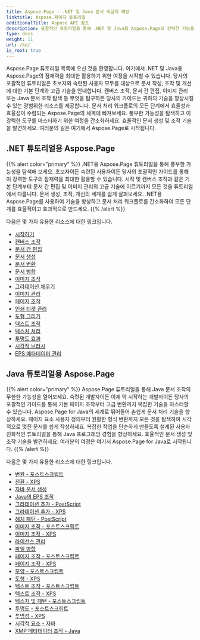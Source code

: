 ```yaml
---
title: Aspose.Page - .NET 및 Java 문서 숙달의 해방
linktitle: Aspose.페이지 튜토리얼
additionalTitle: Aspose API 참조
description: 포괄적인 튜토리얼을 통해 .NET 및 Java용 Aspose.Page의 강력한 기능을 활용해 보세요. 마스터 문서 생성, 조작 및 향상을 손쉽게 수행할 수 있습니다.
type: docs
weight: 11
url: /ko/
is_root: true
---
```


Aspose.Page 튜토리얼 목록에 오신 것을 환영합니다. 여기에서 .NET 및 Java용 Aspose.Page의 잠재력을 최대한 활용하기 위한 여정을 시작할 수 있습니다. 당사의 포괄적인 튜토리얼은 초보자와 숙련된 사용자 모두를 대상으로 문서 작성, 조작 및 개선에 대한 기본 단계와 고급 기술을 안내합니다. 캔버스 조작, 문서 간 편집, 이미지 관리 또는 Java 문서 조작 탐색 등 무엇을 탐구하든 당사의 가이드는 귀하의 기술을 향상시킬 수 있는 광범위한 리소스를 제공합니다. 문서 처리 워크플로의 모든 단계에서 효율성과 효율성이 수렴되는 Aspose.Page의 세계에 빠져보세요. 풍부한 가능성을 탐색하고 이 강력한 도구를 마스터하기 위한 여정을 간소화하세요. 효율적인 문서 생성 및 조작 기술을 발견하세요. 여러분의 길은 여기에서 Aspose.Page로 시작됩니다.

## .NET 튜토리얼용 Aspose.Page
{{% alert color="primary" %}}
.NET용 Aspose.Page 튜토리얼을 통해 풍부한 가능성을 탐색해 보세요. 초보자이든 숙련된 사용자이든 당사의 포괄적인 가이드를 통해 이 강력한 도구의 잠재력을 최대한 활용할 수 있습니다. 시작 및 캔버스 조작과 같은 기본 단계부터 문서 간 편집 및 이미지 관리의 고급 기술에 이르기까지 모든 것을 튜토리얼에서 다룹니다. 문서 생성, 조작, 개선의 세계를 쉽게 살펴보세요. .NET용 Aspose.Page를 사용하여 기술을 향상하고 문서 처리 워크플로를 간소화하여 모든 단계를 효율적이고 효과적으로 만드세요.
{{% /alert %}}

다음은 몇 가지 유용한 리소스에 대한 링크입니다.
 
- [시작하기](./net/getting-started/)
- [캔버스 조작](./net/canvas-manipulation/)
- [문서 간 편집](./net/cross-document-editing/)
- [문서 생성](./net/document-creation/)
- [문서 변환](./net/document-conversion/)
- [문서 병합](./net/document-merging/)
- [이미지 조작](./net/image-manipulation/)
- [그라데이션 채우기](./net/gradient-fills/)
- [이미지 관리](./net/image-management/)
- [페이지 조작](./net/page-manipulation/)
- [인쇄 티켓 관리](./net/print-ticket-management/)
- [도형 그리기](./net/drawing-shapes/)
- [텍스트 조작](./net/text-manipulation/)
- [텍스처 처리](./net/texture-handling/)
- [투명도 효과](./net/transparency-effects/)
- [시각적 브러시](./net/visual-brushes/)
- [EPS 메타데이터 관리](./net/eps-metadata-management/)



## Java 튜토리얼용 Aspose.Page
{{% alert color="primary" %}}
Aspose.Page 튜토리얼을 통해 Java 문서 조작의 무한한 가능성을 열어보세요. 숙련된 개발자이든 이제 막 시작하는 개발자이든 당사의 포괄적인 가이드를 통해 기본 페이지 조작부터 고급 변환까지 복잡한 기술을 마스터할 수 있습니다. Aspose.Page for Java의 세계로 뛰어들어 손쉽게 문서 처리 기술을 향상하세요. 페이지 요소 사용자 정의부터 원활한 형식 변환까지 모든 것을 탐색하여 시각적으로 멋진 문서를 쉽게 작성하세요. 복잡한 작업을 단순하게 만들도록 설계된 사용자 친화적인 튜토리얼을 통해 Java 프로그래밍 경험을 향상하세요. 효율적인 문서 생성 및 조작 기술을 발견하세요. 여러분의 여정은 여기서 Aspose.Page for Java로 시작됩니다.
{{% /alert %}}

다음은 몇 가지 유용한 리소스에 대한 링크입니다.

- [변환 - 포스트스크립트](./java/postscript-conversion/)
- [전환 - XPS](./java/xps-conversion/)
- [자바 문서 생성](./java/document-creation/)
- [Java의 EPS 조작](./java/manipulation-eps/)
- [그라데이션 추가 - PostScript](./java/postscript-gradient-addition/)
- [그라데이션 추가 - XPS](./java/xps-gradient-addition/)
- [해치 패턴 - PostScript](./java/postscript-hatch-patterns/)
- [이미지 조작 - 포스트스크립트](./java/postscript-image-manipulation/)
- [이미지 조작 - XPS](./java/xps-image-manipulation/)
- [라이선스 관리](./java/license-management/)
- [파일 병합](./java/file-merging/)
- [페이지 조작 - 포스트스크립트](./java/postscript-page-manipulation/)
- [페이지 조작 - XPS](./java/xps-page-manipulation/)
- [모양 - 포스트스크립트](./java/postscript-shapes/)
- [도형 - XPS](./java/xps-shapes/)
- [텍스트 조작 - 포스트스크립트](./java/postscript-text-manipulation/)
- [텍스트 조작 - XPS](./java/xps-text-manipulation/)
- [텍스처 및 패턴 - 포스트스크립트](./java/postscript-texture-patterns/)
- [투명도 - 포스트스크립트](./java/postscript-transparency/)
- [투명성 - XPS](./java/xps-transparency/)
- [시각적 요소 - 자바](./java/visual-elements/)
- [XMP 메타데이터 조작 - Java](./java/xmp-metadata-manipulation/)

